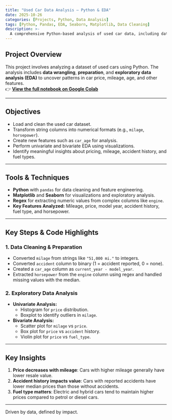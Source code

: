 ```yaml
---
title: "Used Car Data Analysis – Python & EDA"
date: 2025-10-26
categories: [Projects, Python, Data Analysis]
tags: [Python, Pandas, EDA, Seaborn, Matplotlib, Data Cleaning]
description: >-
  A comprehensive Python-based analysis of used car data, including data cleaning, preparation, and exploratory data analysis to uncover key trends in price, mileage, and car features.
---
```


## Project Overview  
This project involves analyzing a dataset of used cars using Python. The analysis includes **data wrangling**, **preparation**, and **exploratory data analysis (EDA)** to uncover patterns in car price, mileage, age, and other features.  
👉 [**View the full notebook on Google Colab**](https://colab.research.google.com/drive/1dSfDJaQKTj2z2eVOlZWJLAG7UTELj3k7?usp=sharing)

---

## Objectives  
- Load and clean the used car dataset.  
- Transform string columns into numerical formats (e.g., `milage`, `horsepower`).  
- Create new features such as `car_age` for analysis.  
- Perform univariate and bivariate EDA using visualizations.  
- Identify meaningful insights about pricing, mileage, accident history, and fuel types.

---

## Tools & Techniques  
- **Python** with `pandas` for data cleaning and feature engineering.  
- **Matplotlib** and **Seaborn** for visualizations and exploratory analysis.  
- **Regex** for extracting numeric values from complex columns like `engine`.  
- **Key Features Analyzed:** Mileage, price, model year, accident history, fuel type, and horsepower.

---

## Key Steps & Code Highlights

### 1. Data Cleaning & Preparation
- Converted `milage` from strings like `"51,000 mi."` to integers.  
- Converted `accident` column to binary (1 = accident reported, 0 = none).  
- Created a `car_age` column as `current_year - model_year`.  
- Extracted `horsepower` from the `engine` column using regex and handled missing values with the median.

### 2. Exploratory Data Analysis
- **Univariate Analysis:**  
  - Histogram for `price` distribution.  
  - Boxplot to identify outliers in `milage`.  
- **Bivariate Analysis:**  
  - Scatter plot for `milage` vs `price`.  
  - Box plot for `price` vs `accident` history.  
  - Violin plot for `price` vs `fuel_type`.

---

## Key Insights  
1. **Price decreases with mileage**: Cars with higher mileage generally have lower resale value.  
2. **Accident history impacts value**: Cars with reported accidents have lower median prices than those without accidents.  
3. **Fuel type matters**: Electric and hybrid cars tend to maintain higher prices compared to petrol or diesel cars.  

---

Driven by data, defined by impact.

